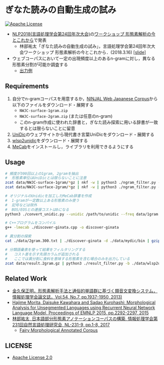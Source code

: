 
# ぎなた読みの自動生成の試み

[![Apache License](http://img.shields.io/badge/license-APACHE2-blue.svg)](http://www.apache.org/licenses/LICENSE-2.0)

- [NLP2018(言語処理学会第24回年次大会)](http://www.anlp.jp/nlp2018/)の[ワークショップ 形態素解析の今とこれから](https://sites.google.com/view/nlp2018ws)で発表
    - 林部祐太「ぎなた読みの自動生成の試み」，言語処理学会第24回年次大会ワークショップ 形態素解析の今とこれから．(2018.3.16) [[slide]](https://hayashibe.jp/publications/MA2018.pdf)
- ウェブコーパスにおいて一定の出現頻度以上のあるn-gramに対し，異なる形態素分割が可能か調査する
    - [出力例](https://github.com/shirayu/MA2018-ginata/releases)



## Requirements

1. 自分でn-gramコーパスを用意するか，[NINJAL Web Japanese Corpus](http://nwjc-data.ninjal.ac.jp)から以下のファイルをダウンロード・展開する
    - ``NWJC-surface-1gram.zip``
    - ``NWJC-surface-2gram.zip`` (または任意のn-gram)
    - このn-gram作成に使われた辞書と，ぎなた読み探索に用いる辞書が一致するとは限らないことに留意
2. [UniDic](http://unidic.ninjal.ac.jp)のウェブサイトから現代書き言葉UniDicをダウンロード・展開する
3. [wlsp2unidic](http://pj.ninjal.ac.jp/corpus_center/goihyo.html)をダウンロード・展開する
4. [MeCab](http://taku910.github.io/mecab/)をインストールし，ライブラリを利用できるようにする


## Usage

```bash
# 頻度が300回以上の1gram, 2gramを抽出
#  形態素単位はUniDicとは限らないことに注意
zcat data/NWJC-surface-1gram/*gz | nkf -w | python3 ./ngram_filter.py -n 1 --th 300 > data/1gram.300.txt
zcat data/NWJC-surface-2gram/*gz | nkf -w | python3 ./ngram_filter.py -n 2 --th 300 > data/2gram.300.txt

# オリジナルのUnidicを加工したMeCab辞書を作成
#  1-gramが一定数以上ある形態素のみ使う
#  記号などは除外
#  BOS/EOSとの連接コストは0になる
python3 ./convert_unidic.py --unidic /path/to/unidic --freq data/1gram.300.txt -o data/mydic

# C++プログラムをコンパイル
g++ -lmecab ./discover-ginata.cpp -o discover-ginata

# 異分割の探索
cat ./data/2gram.300.txt | ./discover-ginata -d ./data/mydic/bin | gzip > data/result.2gram.gz

# 分類語彙表を使って結果をフィルタリングする
#   コスト差を示す先頭カラムが追加される
#   ここでは異分割に食料を意味する形態素を含む場合のみを出力している
zcat data/result.2gram.gz | python3 ./result_filter.py -b ./data/wlsp2unidic/BunruiNo_LemmaID.txt --key 体-生産物-食料-食料 --after
```


## Related Work

- [金久保正明，形態素解析手法と通俗的単語群に基づく類音文変換システム，情報処理学会論文誌，Vol.54, No.7, pp.1937-1950, 2013)](https://ci.nii.ac.jp/naid/110009586575/)
- [Hajime Morita, Daisuke Kawahara and Sadao Kurohashi: Morphological Analysis for Unsegmented Languages using Recurrent Neural Network Language Model, Proceedings of EMNLP 2015, pp.2292-2297, 2015](http://aclweb.org/anthology/D/D15/D15-1276.pdf)
- [林部祐太, 日本語部分形態素アノテーションコーパスの構築, 情報処理学会第231回自然言語処理研究会, NL-231-9, pp.1-8, 2017](https://hayashibe.jp/publications/NL231.pdf)
    - [Fairy Morphological Annotated Corpus](https://github.com/FairyDevicesRD/FairyMaCorpus)


## LICENSE

- [Apache License 2.0](http://www.apache.org/licenses/LICENSE-2.0)


